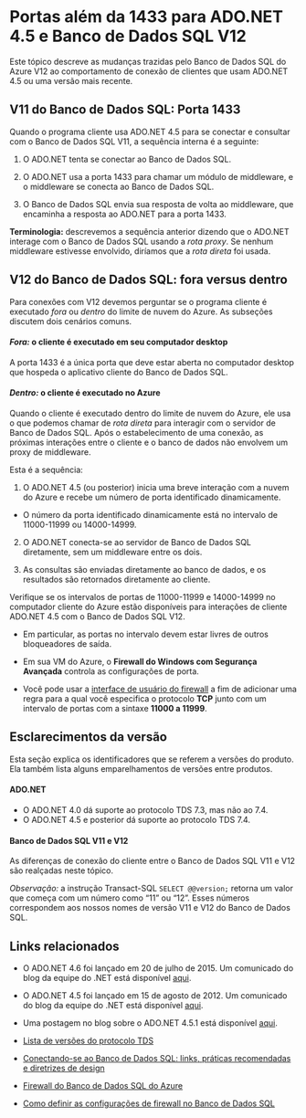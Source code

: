 <properties 
	pageTitle="Portas além de 1433 para o Banco de Dados SQL | Microsoft Azure"
	description="Às vezes, as conexões de cliente do ADO.NET para o Banco de Dados SQL do Azure V12 ignoram o proxy e interagem diretamente com o banco de dados. Outras portas diferentes da 1433 se tornam importantes."
	services="sql-database"
	documentationCenter=""
	authors="MightyPen"
	manager="jeffreyg"
	editor="" />


<tags 
	ms.service="sql-database" 
	ms.workload="data-management" 
	ms.tgt_pltfrm="na" 
	ms.devlang="na" 
	ms.topic="article" 
	ms.date="09/15/2015" 
	ms.author="genemi"/>


# Portas além da 1433 para ADO.NET 4.5 e Banco de Dados SQL V12


Este tópico descreve as mudanças trazidas pelo Banco de Dados SQL do Azure V12 ao comportamento de conexão de clientes que usam ADO.NET 4.5 ou uma versão mais recente.


## V11 do Banco de Dados SQL: Porta 1433


Quando o programa cliente usa ADO.NET 4.5 para se conectar e consultar com o Banco de Dados SQL V11, a sequência interna é a seguinte:


1. O ADO.NET tenta se conectar ao Banco de Dados SQL.

2. O ADO.NET usa a porta 1433 para chamar um módulo de middleware, e o middleware se conecta ao Banco de Dados SQL.

3. O Banco de Dados SQL envia sua resposta de volta ao middleware, que encaminha a resposta ao ADO.NET para a porta 1433.


**Terminologia:** descrevemos a sequência anterior dizendo que o ADO.NET interage com o Banco de Dados SQL usando a *rota proxy*. Se nenhum middleware estivesse envolvido, diríamos que a *rota direta* foi usada.


## V12 do Banco de Dados SQL: fora versus dentro


Para conexões com V12 devemos perguntar se o programa cliente é executado *fora* ou *dentro* do limite de nuvem do Azure. As subseções discutem dois cenários comuns.


#### *Fora:* o cliente é executado em seu computador desktop


A porta 1433 é a única porta que deve estar aberta no computador desktop que hospeda o aplicativo cliente do Banco de Dados SQL.


#### *Dentro:* o cliente é executado no Azure


Quando o cliente é executado dentro do limite de nuvem do Azure, ele usa o que podemos chamar de *rota direta* para interagir com o servidor de Banco de Dados SQL. Após o estabelecimento de uma conexão, as próximas interações entre o cliente e o banco de dados não envolvem um proxy de middleware.


Esta é a sequência:


1. O ADO.NET 4.5 (ou posterior) inicia uma breve interação com a nuvem do Azure e recebe um número de porta identificado dinamicamente.
 - O número da porta identificado dinamicamente está no intervalo de 11000-11999 ou 14000-14999.

2. O ADO.NET conecta-se ao servidor de Banco de Dados SQL diretamente, sem um middleware entre os dois.

3. As consultas são enviadas diretamente ao banco de dados, e os resultados são retornados diretamente ao cliente.


Verifique se os intervalos de portas de 11000-11999 e 14000-14999 no computador cliente do Azure estão disponíveis para interações de cliente ADO.NET 4.5 com o Banco de Dados SQL V12.

- Em particular, as portas no intervalo devem estar livres de outros bloqueadores de saída.

- Em sua VM do Azure, o **Firewall do Windows com Segurança Avançada** controla as configurações de porta.
 - Você pode usar a [interface de usuário do firewall](http://msdn.microsoft.com/library/cc646023.aspx) a fim de adicionar uma regra para a qual você especifica o protocolo **TCP** junto com um intervalo de portas com a sintaxe **11000 a 11999**.


## Esclarecimentos da versão


Esta seção explica os identificadores que se referem a versões do produto. Ela também lista alguns emparelhamentos de versões entre produtos.


#### ADO.NET


- O ADO.NET 4.0 dá suporte ao protocolo TDS 7.3, mas não ao 7.4.
- O ADO.NET 4.5 e posterior dá suporte ao protocolo TDS 7.4.


#### Banco de Dados SQL V11 e V12


As diferenças de conexão do cliente entre o Banco de Dados SQL V11 e V12 são realçadas neste tópico.


*Observação:* a instrução Transact-SQL `SELECT @@version;` retorna um valor que começa com um número como “11” ou “12”. Esses números correspondem aos nossos nomes de versão V11 e V12 do Banco de Dados SQL.


## Links relacionados


- O ADO.NET 4.6 foi lançado em 20 de julho de 2015. Um comunicado do blog da equipe do .NET está disponível [aqui](http://blogs.msdn.com/b/dotnet/archive/2015/07/20/announcing-net-framework-4-6.aspx).


- O ADO.NET 4.5 foi lançado em 15 de agosto de 2012. Um comunicado do blog da equipe do .NET está disponível [aqui](http://blogs.msdn.com/b/dotnet/archive/2012/08/15/announcing-the-release-of-net-framework-4-5-rtm-product-and-source-code.aspx).
 - Uma postagem no blog sobre o ADO.NET 4.5.1 está disponível [aqui](http://blogs.msdn.com/b/dotnet/archive/2013/06/26/announcing-the-net-framework-4-5-1-preview.aspx).


- [Lista de versões do protocolo TDS](http://www.freetds.org/userguide/tdshistory.htm)


- [Conectando-se ao Banco de Dados SQL: links, práticas recomendadas e diretrizes de design](sql-database-connect-central-recommendations.md)


- [Firewall do Banco de Dados SQL do Azure](sql-database-firewall-configure.md)


- [Como definir as configurações de firewall no Banco de Dados SQL](sql-database-configure-firewall-settings.md)

<!---HONumber=Sept15_HO4-->